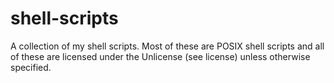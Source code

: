 # shell-scripts
A collection of my shell scripts. Most of these are POSIX shell scripts and all of these are licensed under the Unlicense (see license) unless otherwise specified.

